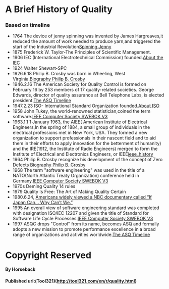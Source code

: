 # A Brief History of Quality
### Based on timeline
* 1764 The device of jenny spinning was invented by James Hargreaves,it reduced the amount of work needed to produce yarn,and triggered the start of the Industrial Revolution[Spinning Jenny](https://en.wikipedia.org/wiki/Spinning_jenny)
* 1875 Frederick W. Taylor-The Principles of Scientific Management.
* 1906 IEC (International Electrotechnical Commission) founded.[About the IEC](http://www.iec.ch/about/)
* 1924 Walter Shewart-SPC
* 1926.6.18 Philip B. Crosby was born in Wheeling, West Virginia.[Biography Philip B. Crosby](http://www.philipcrosby.com/25years/crosby.html)
* 1946.2.16 The American Society for Quality Control is formed on February 16 by 253 members of 17 quality-related societies. George Edwards, director of quality assurance at Bell Telephone Labs, is elected president.[The ASQ Timeline](http://asq.org/about-asq/who-we-are/timeline.html)
* 1947.2.23 ISO- International Standard Organization founded.[About ISO](http://www.iso.org/iso/home/about.htm)
* 1958 John Tukey, the world-renowned statistician,coined the term software.[IEEE Computer Society SWEBOK V3](https://www.computer.org/web/swebok)
* 1963.1.1 1 January 1963, the AIEE( American Institute of Electrical Engineers,In the spring of 1884, a small group of individuals in the electrical professions met in New York, USA. They formed a new organization to support professionals in their nascent field and to aid them in their efforts to apply innovation for the betterment of humanity) and the IRE(1912, the Institute of Radio Engineers) merged to form the Institute of Electrical and Electronics Engineers, or IEEE[ieee_history](https://www.ieee.org/about/ieee_history.html)
* 1964 Philip B. Crosby recognize his development of the concept of Zero Defects [Biography Philip B. Crosby](http://www.philipcrosby.com/25years/crosby.html)
* 1968 The term "software engineering" was used in the title of a NATO(North Atlantic Treaty Organization) conference held in Germany.[IEEE Computer Society SWEBOK V3](https://www.computer.org/web/swebok)
* 1970s Deming Quality 14 rules
* 1979 Quality Is Free: The Art of Making Quality Certain
* 1980.6.24, [Americans widely viewed a NBC documentary called “If Japan Can… Why Can’t We.” ](https://www.deming.org/content/if-japan-canwhy-cant-we)
* 1995 An overall view of software engineering standard was completed with designation ISO/IEC 12207 and given the title of Standard for Software Life Cycle Processes.[IEEE Computer Society SWEBOK V3](https://www.computer.org/web/swebok)
* 1997 ASQC drops "Control" from its name, becomes ASQ and formally adopts a new mission to promote performance excellence in a broad range of organizations and activities worldwide.[The ASQ Timeline](http://asq.org/about-asq/who-we-are/timeline.html)



# Copyright Reserved
#### By Horseback
#### Published url:(Tool321)(http://tool321.com/en/r/quality.html)